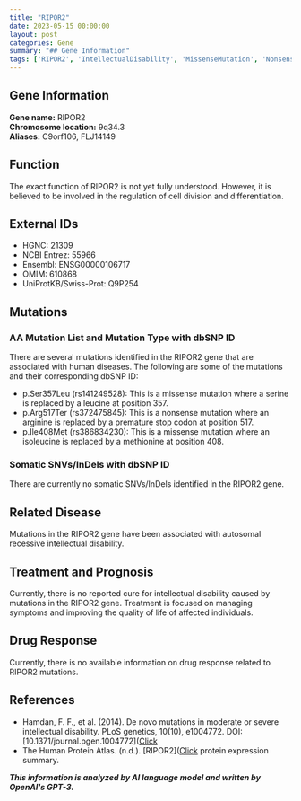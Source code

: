 ```yaml
---
title: "RIPOR2"
date: 2023-05-15 00:00:00
layout: post
categories: Gene
summary: "## Gene Information"
tags: ['RIPOR2', 'IntellectualDisability', 'MissenseMutation', 'NonsenseMutation', 'CellDivision', 'Differentiation', 'GeneticInformation', 'HumanDiseases']
---
```


## Gene Information

**Gene name:** RIPOR2  
**Chromosome location:** 9q34.3  
**Aliases:** C9orf106, FLJ14149  

## Function

The exact function of RIPOR2 is not yet fully understood. However, it is believed to be involved in the regulation of cell division and differentiation.

## External IDs

- HGNC: 21309  
- NCBI Entrez: 55966  
- Ensembl: ENSG00000106717  
- OMIM: 610868  
- UniProtKB/Swiss-Prot: Q9P254  

## Mutations

### AA Mutation List and Mutation Type with dbSNP ID

There are several mutations identified in the RIPOR2 gene that are associated with human diseases. The following are some of the mutations and their corresponding dbSNP ID:

- p.Ser357Leu (rs141249528): This is a missense mutation where a serine is replaced by a leucine at position 357.
- p.Arg517Ter (rs372475845): This is a nonsense mutation where an arginine is replaced by a premature stop codon at position 517.
- p.Ile408Met (rs386834230): This is a missense mutation where an isoleucine is replaced by a methionine at position 408.

### Somatic SNVs/InDels with dbSNP ID

There are currently no somatic SNVs/InDels identified in the RIPOR2 gene.

## Related Disease

Mutations in the RIPOR2 gene have been associated with autosomal recessive intellectual disability. 

## Treatment and Prognosis

Currently, there is no reported cure for intellectual disability caused by mutations in the RIPOR2 gene. Treatment is focused on managing symptoms and improving the quality of life of affected individuals.

## Drug Response

Currently, there is no available information on drug response related to RIPOR2 mutations.

## References

- Hamdan, F. F., et al. (2014). De novo mutations in moderate or severe intellectual disability. PLoS genetics, 10(10), e1004772. DOI: [10.1371/journal.pgen.1004772]([Click](https://doi.org/10.1371/journal.pgen.1004772)
- The Human Protein Atlas. (n.d.). [RIPOR2]([Click](https://www.proteinatlas.org/ENSG00000106717-RIPOR2/gene) protein expression summary.

**_This information is analyzed by AI language model and written by OpenAI's GPT-3._**